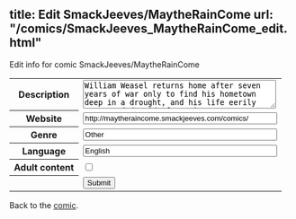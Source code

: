 title: Edit SmackJeeves/MaytheRainCome
url: "/comics/SmackJeeves_MaytheRainCome_edit.html"
---
Edit info for comic SmackJeeves/MaytheRainCome

<form name="comic" action="http://gaepostmail.appspot.com/comic/" method="post">
<table class="comicinfo">
<tr>
<th>Description</th><td><textarea name="description" cols="40" rows="3">William Weasel returns home after seven years of war only to find his hometown deep in a drought, and his life eerily empty and devoid of meaning. ------------ This comic became finished on March 31st, 2013 - about a year and a half after I began it. May the Rain Come is rated PG-13 (for depictions of PTSD and scary moments). Inspirations: Black-and-white movies, cartoon animals, stories passed down through the family about the horrors of war.</textarea></td>
</tr>
<tr>
<th>Website</th><td><input type="text" name="url" value="http://maytheraincome.smackjeeves.com/comics/" size="40"/></td>
</tr>
<tr>
<th>Genre</th><td><input type="text" name="genre" value="Other" size="40"/></td>
</tr>
<tr>
<th>Language</th><td><input type="text" name="language" value="English" size="40"/></td>
</tr>
<tr>
<th>Adult content</th><td><input type="checkbox" name="adult" value="adult" /></td>
</tr>
<tr>
<th></th><td>
<input type="hidden" name="comic" value="SmackJeeves_MaytheRainCome" />
<input type="submit" name="submit" value="Submit" />
</td>
</tr>
</table>
</form>

Back to the [comic](SmackJeeves_MaytheRainCome.html).
